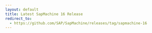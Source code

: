 ```yaml
---
layout: default
title: Latest SapMachine 16 Release
redirect_to:
  - https://github.com/SAP/SapMachine/releases/tag/sapmachine-16
---
```

